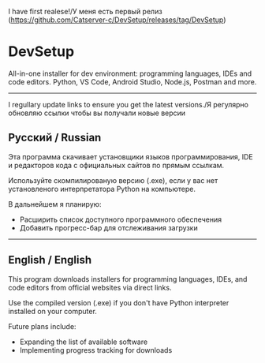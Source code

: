 I have first realese!/У меня есть первый релиз (https://github.com/Catserver-c/DevSetup/releases/tag/DevSetup)
# DevSetup 

All-in-one installer for dev environment: programming languages, IDEs and code editors. Python, VS Code, Android Studio, Node.js, Postman and more.

---
I regullary update links to ensure you get the latest versions./Я регулярно обновляю ссылки чтобы вы получали новые версии
## Русский / Russian

Эта программа скачивает установщики языков программирования, IDE и редакторов кода с официальных сайтов по прямым ссылкам.

Используйте скомпилированую версию (.exe), если у вас нет установленого интерпретатора Python на компьютере.

В дальнейшем я планирую:
- Расширить список доступного программного обеспечения
- Добавить прогресс-бар для отслеживания загрузки

---

## English / English

This program downloads installers for programming languages, IDEs, and code editors from official websites via direct links.

Use the compiled version (.exe) if you don't have Python interpreter installed on your computer.

Future plans include:
- Expanding the list of available software
- Implementing progress tracking for downloads
